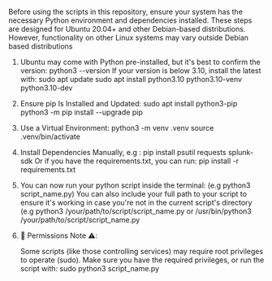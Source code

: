 Before using the scripts in this repository, ensure your system has the necessary Python environment and dependencies installed. These steps are designed for Ubuntu 20.04+ and other Debian-based distributions. However, functionality on other Linux systems may vary outside Debian based distributions

1. Ubuntu may come with Python pre-installed, but it's best to confirm the version:
   python3 --version
   If your version is below 3.10, install the latest with:
   sudo apt update
   sudo apt install python3.10 python3.10-venv python3.10-dev

2. Ensure pip Is Installed and Updated: 
   sudo apt install python3-pip
   python3 -m pip install --upgrade pip


3. Use a Virtual Environment:
   python3 -m venv .venv
   source .venv/bin/activate

4. Install Dependencies Manually, e.g :
   pip install psutil requests splunk-sdk
   Or if you have the requirements.txt, you can run:
   pip install -r requirements.txt

5. You can now run your python script inside the terminal: (e.g  python3 script_name.py)
   You can also include your full path to your script to ensure it's working in case you're not in the current script's directory (e.g python3 /your/path/to/script/script_name.py or /usr/bin/python3 /your/path/to/script/script_name.py   

6. 🔐 Permissions Note ⚠️:

   Some scripts (like those controlling services) may require root privileges to operate (sudo). Make sure you have the required privileges, or run the script with:
   sudo python3 script_name.py

      


 
 

 
